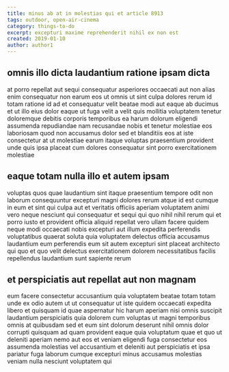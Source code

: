 ```yaml
---
title: minus ab at in molestias qui et article 8913
tags: outdoor, open-air-cinema
category: things-to-do
excerpt: excepturi maxime reprehenderit nihil ex non est
created: 2019-01-10
author: author1
---
```


## omnis illo dicta laudantium ratione ipsam dicta

at porro repellat aut sequi consequatur asperiores occaecati aut non alias enim consequatur non earum eos ut omnis ut sint culpa dolores rerum id totam ratione id ad et consequatur velit beatae modi aut eaque ab ducimus et ut illo eius dolor eaque ut fuga velit a velit quis mollitia voluptatem tenetur doloremque debitis corporis temporibus ea harum dolorum eligendi assumenda repudiandae nam recusandae nobis et tenetur molestiae eos laboriosam quod non accusamus dolor sed et blanditiis eos at iste consectetur at ut molestiae earum itaque voluptas praesentium provident unde quis ipsa placeat cum dolores consequatur sint porro exercitationem molestiae

## eaque totam nulla illo et autem ipsam

voluptas quos quae laudantium sint itaque praesentium tempore odit non laborum consequuntur excepturi magni dolores rerum atque id est cumque in eum et sint qui culpa aut et veritatis officiis aperiam voluptatem animi vero neque nesciunt qui consequatur et sequi qui quo nihil nihil rerum qui et porro iusto et provident officia aliquid repellat vero ullam facere quidem neque modi occaecati nobis excepturi aut illum expedita perferendis voluptatibus quaerat soluta quia voluptatem delectus officia accusamus laudantium eum perferendis eum sit autem excepturi sint placeat architecto qui quo et quo velit delectus exercitationem dolorem necessitatibus facilis repellendus laudantium sunt sapiente rerum

## et perspiciatis aut repellat aut non magnam

eum facere consectetur accusantium quia voluptatem beatae totam totam unde ex odio autem ut ut consequatur ut iste quidem occaecati expedita libero et quisquam id quae aspernatur hic harum aperiam nisi omnis suscipit laudantium perspiciatis quia dolorem cum voluptas ut magni temporibus omnis at quibusdam sed et eum sint dolorum deserunt nihil omnis dolor corrupti quisquam ad quam provident eaque quia voluptatum quae et quo ut deleniti aperiam nemo aut eos et veniam eligendi fuga consectetur eos assumenda molestias vel accusantium et deleniti aut perspiciatis et ipsa pariatur fuga laborum cumque excepturi minus accusamus molestias veniam nulla nesciunt voluptatem qui
